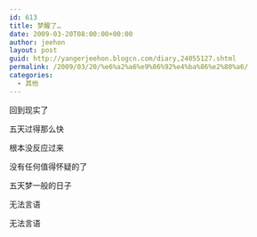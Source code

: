 ```yaml
---
id: 613
title: 梦醒了…
date: 2009-03-20T08:00:00+00:00
author: jeehon
layout: post
guid: http://yangerjeehon.blogcn.com/diary,24055127.shtml
permalink: /2009/03/20/%e6%a2%a6%e9%86%92%e4%ba%86%e2%80%a6/
categories:
  - 其他
---
```

回到现实了
  
五天过得那么快
  
根本没反应过来
  
没有任何值得怀疑的了
  
五天梦一般的日子
  
无法言语
  
无法言语